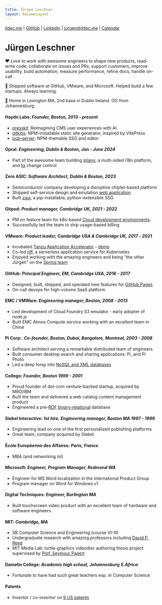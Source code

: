 ```yaml
---
title: Jürgen Leschner
layout: ResumeLayout
---
```

[jldec.me](/) | [GitHub](https://github.com/jldec "GitHub: https://github.com/jldec") | [Linkedin](https://www.linkedin.com/in/jldec/ "Linkedin: https://www.linkedin.com/in/jldec/") | [jurgen@jldec.me](mailto:jurgen@jldec.me "Email me at jurgen@jldec.me") | [Calendar](https://cal.com/jldec/30min "Book an appointment")

# Jürgen Leschner

❤️ Love to work with awesome engineers to shape new products, read-write code, collaborate on issues and PRs, support customers, improve usability, build automation, measure performance, refine docs, handle on-call.

🚢 Shipped software at GitHub, VMware, and Microsoft. Helped build a few startups. Always learning.

🏡 Home in Lexington MA, 2nd base in Dublin Ireland. OG from Johannesburg.

#### **Haydn Labs**: _Founder, Boston, 2013 - present_
- [presskit](https://github.com/jldec/presskit/): Reimagining CMS user experiences with AI
- [gitkitjs](https://gitkitjs.dev): NPM-installable static site generator, inspired by VitePress
- [pub-server](https://jldec.github.io/pub-doc/): NPM-themable SSG and editor

#### **Opral**: _Engineering, Dublin & Boston, Jan - June 2024_
- Part of the awesome team building [inlang](https://inlang.com/documentation), a multi-sided i18n platform, and [lix](https://github.com/opral/monorepo/tree/main/lix#readme) change control

#### **Zero ASIC**: _Software Architect, Dublin & Boston, 2023_
- Semiconductor company developing a disruptive chiplet-based platform
- Shipped self-service design and emulation [web application](https://www.zeroasic.com/emulation)
- Built [zaui](https://github.com/zeroasiccorp/zaui), a pip-installable, python-extensible SSG

#### **Gitpod**: _Product manager, Cambridge UK, 2021 - 2022_
- PM on feature team for k8s-based [Cloud development environments](https://www.gitpod.io/cde).
- Successfully led the team to ship usage-based billing

#### **VMware**: _Product leader, Cambridge USA & Cambridge UK, 2017 - 2021_
- Incubated [Tanzu Application Accelerator](https://docs.vmware.com/en/Application-Accelerator-for-VMware-Tanzu/1.0/acc-docs/GUID-index.html) - [demo](https://www.vmware.com/vmworld/en/video-library/video-landing.html?sessionid=1623133962915001FdQX)
- Co-led [riff](https://projectriff.io/), a serverless application service for Kubernetes
- Enjoyed working with the amazing engineers and being "the other Jürgen" on the [Spring team](https://spring.io/team/)

#### **GitHub**: _Principal Engineer, EM, Cambridge USA, 2016 - 2017_
- Designed, built, shipped, and operated new features for [GitHub Pages](https://pages.github.com/)
- On-call devops for high-volume SaaS platform

#### **EMC / VMWare**: _Engineering manager, Boston, 2008 - 2013_
- Led development of Cloud Foundry S3 emulator - early adopter of node.js
- Built EMC Atmos Compute service working with an excellent team in China

#### **Pi Corp**:. _Co-founder, Boston, Dubai, Bangalore, Montreal, 2003 - 2008_
- Software architect serving a remarkable distributed team of engineers
- Built consumer desktop search and sharing applications: Pi, and Pi Photo
- Led a deep foray into [NoSQL and XML databases](https://patents.justia.com/patent/7412452)

#### **Collego**: _Founder, Boston 1999 - 2001_
- Proud founder of dot-com venture-backed startup, acquired by MRO/IBM
- Built the team and delivered a web catalog content management product
- Engineered a pre-[RDF](https://en.wikipedia.org/wiki/Resource_Description_Framework) [binary-relational](https://patents.justia.com/patent/6519588) database

#### **Siebel Interactive**: _1st hire, Engineering manager, Boston MA 1997 - 1999_
- Engineering lead on one of the first personalized publishing platforms
- Great team, company acquired by Siebel

#### **École Européenne des Affaires**: _Paris, France_
- MBA (and networking lol)

#### **Microsoft**: _Engineer, Program Manager, Redmond WA_
- Engineer for MS Word localization in the International Product Group
- Program manager on Word for Windows v1

#### **Digital Techniques**: _Engineer, Burlington MA_
- Built touchscreen video product with an excellent team of hardware and software engineers

#### **MIT**: _Cambridge, MA_
- SB Computer Science and Engineering (course VI-III)
- Undergraduate research with amazing professors including [David P. Reed](https://en.wikipedia.org/wiki/David_P._Reed)
- MIT Media Lab: turtle-graphics videodisc authoring thesis project supervised by [Prof. Seymour Papert](https://en.wikipedia.org/wiki/Seymour_Papert)

#### **Damelin College**: _Academic high school, Johannesburg S.Africa_
- Fortunate to have had such great teachers esp. in Computer Science

#### **Patents**
- Inventor / co-inventor on [9 US patents](https://patents.justia.com/inventor/jurgen-leschner)

